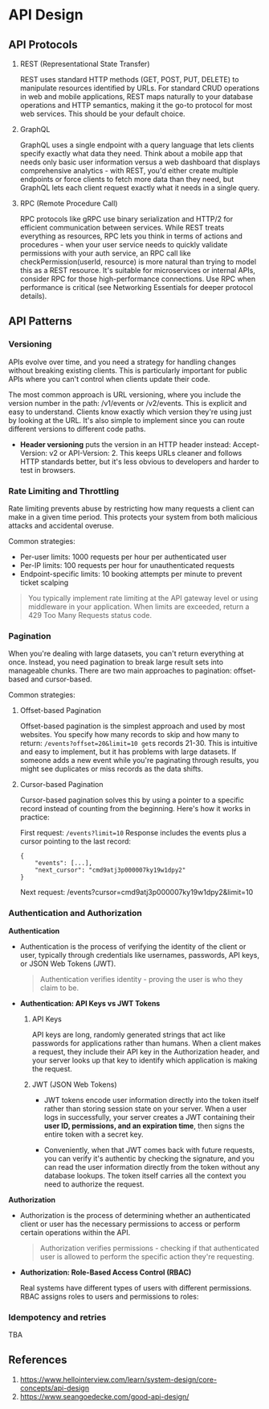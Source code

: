 # API Design

## API Protocols
1. REST (Representational State Transfer)
   
    REST uses standard HTTP methods (GET, POST, PUT, DELETE) to manipulate resources identified by URLs. For standard CRUD operations in web and mobile applications, REST maps naturally to your database operations and HTTP semantics, making it the go-to protocol for most web services. This should be your default choice.

2. GraphQL

    GraphQL uses a single endpoint with a query language that lets clients specify exactly what data they need. Think about a mobile app that needs only basic user information versus a web dashboard that displays comprehensive analytics - with REST, you'd either create multiple endpoints or force clients to fetch more data than they need, but GraphQL lets each client request exactly what it needs in a single query.

3. RPC (Remote Procedure Call)
    
    RPC protocols like gRPC use binary serialization and HTTP/2 for efficient communication between services. While REST treats everything as resources, RPC lets you think in terms of actions and procedures - when your user service needs to quickly validate permissions with your auth service, an RPC call like checkPermission(userId, resource) is more natural than trying to model this as a REST resource. It's suitable for microservices or internal APIs, consider RPC for those high-performance connections. Use RPC when performance is critical (see Networking Essentials for deeper protocol details).

## API Patterns

### Versioning
APIs evolve over time, and you need a strategy for handling changes without breaking existing clients. This is particularly important for public APIs where you can't control when clients update their code.

The most common approach is URL versioning, where you include the version number in the path: /v1/events or /v2/events. This is explicit and easy to understand. Clients know exactly which version they're using just by looking at the URL. It's also simple to implement since you can route different versions to different code paths.

- **Header versioning** puts the version in an HTTP header instead: Accept-Version: v2 or API-Version: 2. This keeps URLs cleaner and follows HTTP standards better, but it's less obvious to developers and harder to test in browsers.

### Rate Limiting and Throttling
Rate limiting prevents abuse by restricting how many requests a client can make in a given time period. This protects your system from both malicious attacks and accidental overuse.

Common strategies:
- Per-user limits: 1000 requests per hour per authenticated user
- Per-IP limits: 100 requests per hour for unauthenticated requests
- Endpoint-specific limits: 10 booking attempts per minute to prevent ticket scalping

> You typically implement rate limiting at the API gateway level or using middleware in your application. When limits are exceeded, return a 429 Too Many Requests status code.

### Pagination
When you're dealing with large datasets, you can't return everything at once. Instead, you need pagination to break large result sets into manageable chunks. There are two main approaches to pagination: offset-based and cursor-based.

Common strategies:

1. Offset-based Pagination 

    Offset-based pagination is the simplest approach and used by most websites. You specify how many records to skip and how many to return: `/events?offset=20&limit=10 get`s records 21-30. This is intuitive and easy to implement, but it has problems with large datasets. If someone adds a new event while you're paginating through results, you might see duplicates or miss records as the data shifts.

2. Cursor-based Pagination

    Cursor-based pagination solves this by using a pointer to a specific record instead of counting from the beginning. Here's how it works in practice:

    First request: `/events?limit=10`
    Response includes the events plus a cursor pointing to the last record:
    ```
    {
        "events": [...],
        "next_cursor": "cmd9atj3p000007ky19w1dpy2"
    }
    ```
    Next request: /events?cursor=cmd9atj3p000007ky19w1dpy2&limit=10

### Authentication and Authorization

**Authentication**
- Authentication is the process of verifying the identity of the client or user, typically through credentials like usernames, passwords, API keys, or JSON Web Tokens (JWT).
    > Authentication verifies identity - proving the user is who they claim to be.

- **Authentication: API Keys vs JWT Tokens**
    1. API Keys

        API keys are long, randomly generated strings that act like passwords for applications rather than humans. When a client makes a request, they include their API key in the Authorization header, and your server looks up that key to identify which application is making the request.

    2. JWT (JSON Web Tokens)

        - JWT tokens encode user information directly into the token itself rather than storing session state on your server. When a user logs in successfully, your server creates a JWT containing their **user ID, permissions, and an expiration time**, then signs the entire token with a secret key.

        - Conveniently, when that JWT comes back with future requests, you can verify it's authentic by checking the signature, and you can read the user information directly from the token without any database lookups. The token itself carries all the context you need to authorize the request.

**Authorization**
- Authorization is the process of determining whether an authenticated client or user has the necessary permissions to access or perform certain operations within the API.
    > Authorization verifies permissions - checking if that authenticated user is allowed to perform the specific action they're requesting.
  
- **Authorization: Role-Based Access Control (RBAC)**
  
    Real systems have different types of users with different permissions. RBAC assigns roles to users and permissions to roles:

### Idempotency and retries
TBA

## References
1. https://www.hellointerview.com/learn/system-design/core-concepts/api-design
2. https://www.seangoedecke.com/good-api-design/
